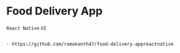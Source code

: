 # Food Delivery App

`React Native` `UI`


 
```

- https://github.com/ramakanth47/food-delivery-appreactnative
```
